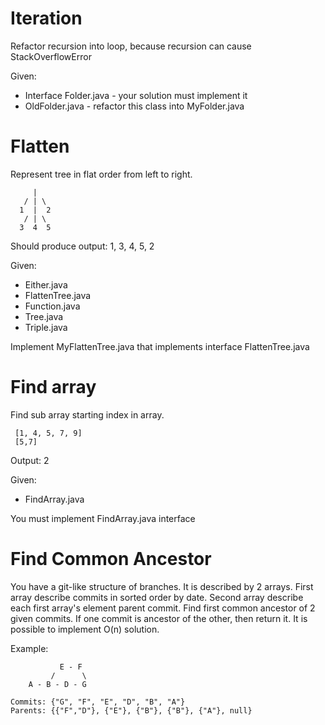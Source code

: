 Iteration
===========

Refactor recursion into loop, because recursion can cause StackOverflowError

Given:
 - Interface Folder.java - your solution must implement it
 - OldFolder.java - refactor this class into MyFolder.java


Flatten
===========

Represent tree in flat order from left to right.

```
     |
   / | \
  1  |  2
   / | \
  3  4  5
```

Should produce output: 1, 3, 4, 5, 2

Given:
 - Either.java
 - FlattenTree.java
 - Function.java
 - Tree.java
 - Triple.java

 Implement MyFlattenTree.java that implements interface FlattenTree.java


Find array
============

Find sub array starting index in array.

```
 [1, 4, 5, 7, 9]
 [5,7]
```

Output: 2

Given:
 - FindArray.java

You must implement FindArray.java interface


Find Common Ancestor
=====================

You have a git-like structure of branches. It is described by 2 arrays.
First array describe commits in sorted order by date.
Second array describe each first array's element parent commit.
Find first common ancestor of 2 given commits.
If one commit is ancestor of the other, then return it.
It is possible to implement O(n) solution.

Example:

```
           E - F
         /      \
    A - B - D - G
```

```
Commits: {"G", "F", "E", "D", "B", "A"}
Parents: {{"F","D"}, {"E"}, {"B"}, {"B"}, {"A"}, null}
```